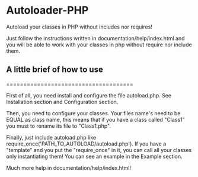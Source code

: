 Autoloader-PHP
==============

Autoload your classes in PHP without includes nor requires!

Just follow the instructions written in documentation/help/index.html and you will be able to work with your classes in php
without require nor include them.



<h2>A little brief of how to use</h2>
=====================================

First of all, you need install and configure the file autoload.php. See Installation section and Configuration section.

Then, you need to configure your classes. Your files name's need to be EQUAL as class name, this means that if you have a class called "Class1" you must to rename its file to "Class1.php".

Finally, just include autoload.php like require_once('PATH_TO_AUTOLOAD/autoload.php'). If you have a "template" and you put the "require_once" in it, you can call all your classes only instantiating them! You can see an example in the Example section.



Much more help in documentation/help/index.html!
